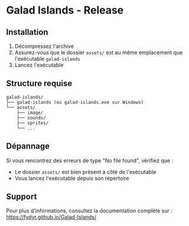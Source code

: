 # Galad Islands - Release

## Installation

1. Décompressez l'archive
2. Assurez-vous que le dossier `assets/` est au même emplacement que l'exécutable `galad-islands`
3. Lancez l'exécutable

## Structure requise

```
galad-islands/
├── galad-islands (ou galad-islands.exe sur Windows)
└── assets/
    ├── image/
    ├── sounds/
    ├── sprites/
    └── ...
```

## Dépannage

Si vous rencontrez des erreurs de type "No file found", vérifiez que :
- Le dossier `assets/` est bien présent à côté de l'exécutable
- Vous lancez l'exécutable depuis son répertoire

## Support

Pour plus d'informations, consultez la documentation complète sur :
https://fydyr.github.io/Galad-Islands/
